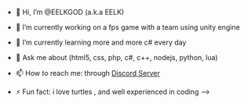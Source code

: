 - 👋 Hi, I’m @EELKGOD (a.k.a EELK)

- 🔭 I’m currently working on a fps game with a team using unity engine

- 🌱 I’m currently learning more and more c# every day

- 💬 Ask me about (html5, css, php, c#, c++, nodejs, python, lua)

- 📫 How to reach me: through [Discord Server](https://discord.gg/7WCa6XqzEk)  

- ⚡ Fun fact: i love turtles , and well experienced in coding -->


<!---
EELKGOD/EELKGOD is a ✨ special ✨ repository because its `README.md` (this file) appears on your GitHub profile.
You can click the Preview link to take a look at your changes.
<img src="https://github-readme-stats.vercel.app/api?username=iampawan&&show_icons=true&title_color=ffffff&icon_color=bb2acf&text_color=daf7dc&bg_color=151515">

--->
